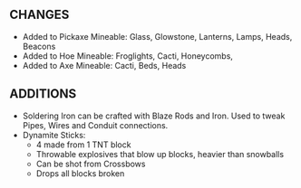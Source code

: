 ## CHANGES

- Added to Pickaxe Mineable: Glass, Glowstone, Lanterns, Lamps, Heads, Beacons
- Added to Hoe Mineable: Froglights, Cacti, Honeycombs, 
- Added to Axe Mineable: Cacti, Beds, Heads

## ADDITIONS

- Soldering Iron can be crafted with Blaze Rods and Iron. Used to tweak Pipes, Wires and Conduit connections.
- Dynamite Sticks:
	- 4 made from 1 TNT block
	- Throwable explosives that blow up blocks, heavier than snowballs
	- Can be shot from Crossbows
	- Drops all blocks broken